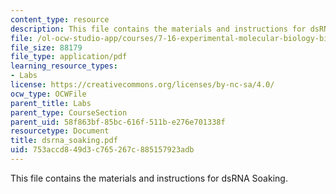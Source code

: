 ```yaml
---
content_type: resource
description: This file contains the materials and instructions for dsRNA Soaking.
file: /ol-ocw-studio-app/courses/7-16-experimental-molecular-biology-biotechnology-ii-spring-2005/753accd849d3c765267c885157923adb_dsrna_soaking.pdf
file_size: 88179
file_type: application/pdf
learning_resource_types:
- Labs
license: https://creativecommons.org/licenses/by-nc-sa/4.0/
ocw_type: OCWFile
parent_title: Labs
parent_type: CourseSection
parent_uid: 58f863bf-85bc-616f-511b-e276e701338f
resourcetype: Document
title: dsrna_soaking.pdf
uid: 753accd8-49d3-c765-267c-885157923adb
---
```

This file contains the materials and instructions for dsRNA Soaking.